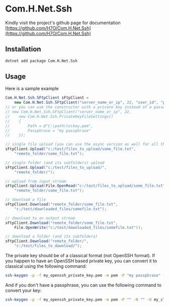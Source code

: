 # Com.H.Net.Ssh
Kindly visit the project's github page for documentation [https://github.com/H7O/Com.H.Net.Ssh](https://github.com/H7O/Com.H.Net.Ssh)

## Installation
```bash
dotnet add package Com.H.Net.Ssh
```

## Usage
Here is a sample example
```c#
Com.H.Net.Ssh.SFtpClient sFtpClient = 
    new Com.H.Net.Ssh.SFtpClient("server_name_or_ip", 22, "user_id", "pwd");
// or you can use the constructor with a private key instead of a password
// new Com.H.Net.Ssh.SFtpClient("server_name_or_ip", 22, 
//    new Com.H.Net.Ssh.PrivateKeyFileSettings()
//    {
//        Path = @"C:\path\to\key.pem",
//        Passphrase = "my passphrase" 
//    });

// single file upload (you can use the async version as well for all the methods if you install version 9.x and above, 2.x is sync only)
sFtpClient.Upload("c:/test/files_to_upload/some_file.txt", 
    "remote_folder/some_file.txt");

// single folder (and its subfolders) upload
sFtpClient.Upload("c:/test/files_to_upload/",
    "remote_folder/");

// upload from input stream
sFtpClient.Upload(File.OpenRead("c:/test/files_to_upload/some_file.txt"),
    "remote_folder/some_file.txt");

// download a file
sFtpClient.Download("remote_folder/some_file.txt", 
    "c:/test/downloaded_files/somefile.txt");

// download to an output stream
sFtpClient.Download("remote_folder/some_file.txt", 
    File.OpenWrite("c:/test/downloaded_files/somefile.txt"));

// download a folder (and its subfolders)
sFtpClient.Download("remote_folder/", 
    "c:/test/files_to_download/");
```

The private key should be of a classical format (not OpenSSH format). 
If you happen to have an OpenSSH based private key, you can convert it to classical using the following command:
```bash
ssh-keygen -p -f my_openssh_private_key.pem -m pem -P "my passphrase" -N "my passphrase" -O my_classic_private_key.pem
```

And if you don't have a passphrase, you can use the following command to convert your key:
```bash
ssh-keygen -p -f my_openssh_private_key.pem -m pem -P "" -N "" -O my_classic_private_key.pem
```